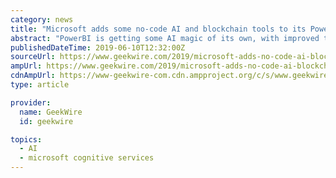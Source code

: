 ```yaml
---
category: news
title: "Microsoft adds some no-code AI and blockchain tools to its Power Platform"
abstract: "PowerBI is getting some AI magic of its own, with improved text and visual analytics that make use of Azure Cognitive Services, according to Microsoft. It’s also getting a makeover: the new version of PowerBI looks a lot like Office 365, which Microsoft ..."
publishedDateTime: 2019-06-10T12:32:00Z
sourceUrl: https://www.geekwire.com/2019/microsoft-adds-no-code-ai-blockchain-tools-power-platform/
ampUrl: https://www.geekwire.com/2019/microsoft-adds-no-code-ai-blockchain-tools-power-platform/amp/
cdnAmpUrl: https://www-geekwire-com.cdn.ampproject.org/c/s/www.geekwire.com/2019/microsoft-adds-no-code-ai-blockchain-tools-power-platform/amp/
type: article

provider:
  name: GeekWire
  id: geekwire

topics:
  - AI
  - microsoft cognitive services
---
```

